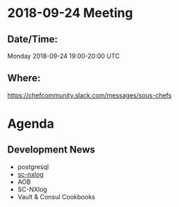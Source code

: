 # 2018-09-24 Meeting

## Date/Time:

Monday 2018-09-24 19:00-20:00 UTC

## Where:

<https://chefcommunity.slack.com/messages/sous-chefs>

# Agenda

## Development News
-   postgresql
-   [sc-nxlog](https://github.com/sous-chefs/sc-nxlog)
-   AOB
-   SC-NXlog
-   Vault & Consul Cookbooks
